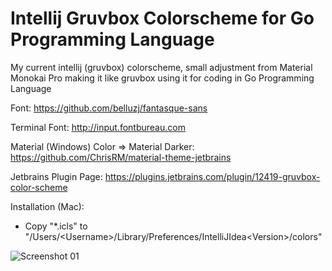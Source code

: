 # Intellij Gruvbox Colorscheme for Go Programming Language
My current intellij (gruvbox) colorscheme, small adjustment from Material Monokai Pro making it like gruvbox using it for coding in Go Programming Language

Font: https://github.com/belluzj/fantasque-sans

Terminal Font: http://input.fontbureau.com

Material (Windows) Color => Material Darker: https://github.com/ChrisRM/material-theme-jetbrains

Jetbrains Plugin Page: https://plugins.jetbrains.com/plugin/12419-gruvbox-color-scheme

Installation (Mac):
- Copy "*.icls" to "/Users/\<Username\>/Library/Preferences/IntelliJIdea\<Version\>/colors"

![Screenshot 01](https://plugins.jetbrains.com/files/12419/screenshot_21351.png)
